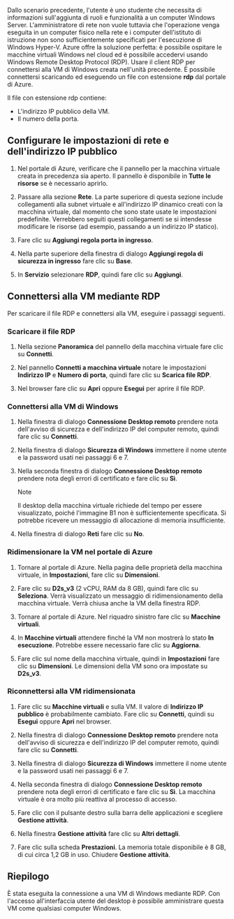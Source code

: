 Dallo scenario precedente, l'utente è uno studente che necessita di informazioni sull'aggiunta di ruoli e funzionalità a un computer Windows Server. L'amministratore di rete non vuole tuttavia che l'operazione venga eseguita in un computer fisico nella rete e i computer dell'istituto di istruzione non sono sufficientemente specificati per l'esecuzione di Windows Hyper-V. Azure offre la soluzione perfetta: è possibile ospitare le macchine virtuali Windows nel cloud ed è possibile accedervi usando Windows Remote Desktop Protocol (RDP). Usare il client RDP per connettersi alla VM di Windows creata nell'unità precedente. È possibile connettersi scaricando ed eseguendo un file con estensione **rdp** dal portale di Azure. 

Il file con estensione rdp contiene:

* L'indirizzo IP pubblico della VM.
* Il numero della porta.

## <a name="configure-network-and-public-ip-address-settings"></a>Configurare le impostazioni di rete e dell'indirizzo IP pubblico

1. Nel portale di Azure, verificare che il pannello per la macchina virtuale creata in precedenza sia aperto. Il pannello è disponibile in **Tutte le risorse** se è necessario aprirlo.

1. Passare alla sezione **Rete**. La parte superiore di questa sezione include collegamenti alla subnet virtuale e all'indirizzo IP dinamico creati con la macchina virtuale, dal momento che sono state usate le impostazioni predefinite. Verrebbero seguiti questi collegamenti se si intendesse modificare le risorse (ad esempio, passando a un indirizzo IP statico).

1. Fare clic su **Aggiungi regola porta in ingresso**.

1. Nella parte superiore della finestra di dialogo **Aggiungi regola di sicurezza in ingresso** fare clic su **Base**.

1. In **Servizio** selezionare **RDP**, quindi fare clic su **Aggiungi**.

## <a name="connect-to-the-vm-by-using-rdp"></a>Connettersi alla VM mediante RDP

Per scaricare il file RDP e connettersi alla VM, eseguire i passaggi seguenti.

### <a name="download-the-rdp-file"></a>Scaricare il file RDP

1. Nella sezione **Panoramica** del pannello della macchina virtuale fare clic su **Connetti**.

1. Nel pannello **Connetti a macchina virtuale** notare le impostazioni **Indirizzo IP** e **Numero di porta**, quindi fare clic su **Scarica file RDP**.

1. Nel browser fare clic su **Apri** oppure **Esegui** per aprire il file RDP.

### <a name="connect-to-the-windows-vm"></a>Connettersi alla VM di Windows

1. Nella finestra di dialogo **Connessione Desktop remoto** prendere nota dell'avviso di sicurezza e dell'indirizzo IP del computer remoto, quindi fare clic su **Connetti**.

1. Nella finestra di dialogo **Sicurezza di Windows** immettere il nome utente e la password usati nei passaggi 6 e 7.

1. Nella seconda finestra di dialogo **Connessione Desktop remoto** prendere nota degli errori di certificato e fare clic su **Sì**.

   > [!Note]
   > Il desktop della macchina virtuale richiede del tempo per essere visualizzato, poiché l'immagine B1 non è sufficientemente specificata. Si potrebbe ricevere un messaggio di allocazione di memoria insufficiente.

1. Nella finestra di dialogo **Reti** fare clic su **No**.

### <a name="resize-the-vm-in-the-azure-portal"></a>Ridimensionare la VM nel portale di Azure

1. Tornare al portale di Azure. Nella pagina delle proprietà della macchina virtuale, in **Impostazioni**, fare clic su **Dimensioni**.

1. Fare clic su **D2s_v3** (2 vCPU, RAM da 8 GB), quindi fare clic su **Seleziona**. Verrà visualizzato un messaggio di ridimensionamento della macchina virtuale. Verrà chiusa anche la VM della finestra RDP.

1. Tornare al portale di Azure. Nel riquadro sinistro fare clic su **Macchine virtuali**.

1. In **Macchine virtuali** attendere finché la VM non mostrerà lo stato **In esecuzione**. Potrebbe essere necessario fare clic su **Aggiorna**.

1. Fare clic sul nome della macchina virtuale, quindi in **Impostazioni** fare clic su **Dimensioni**. Le dimensioni della VM sono ora impostate su **D2s_v3**.

### <a name="reconnect-to-the-resized-vm"></a>Riconnettersi alla VM ridimensionata

1. Fare clic su **Macchine virtuali** e sulla VM. Il valore di **Indirizzo IP pubblico** è probabilmente cambiato. Fare clic su **Connetti**, quindi su **Esegui** oppure **Apri** nel browser.

1. Nella finestra di dialogo **Connessione Desktop remoto** prendere nota dell'avviso di sicurezza e dell'indirizzo IP del computer remoto, quindi fare clic su **Connetti**.

1. Nella finestra di dialogo **Sicurezza di Windows** immettere il nome utente e la password usati nei passaggi 6 e 7.

1. Nella seconda finestra di dialogo **Connessione Desktop remoto** prendere nota degli errori di certificato e fare clic su **Sì**. La macchina virtuale è ora molto più reattiva al processo di accesso.

1. Fare clic con il pulsante destro sulla barra delle applicazioni e scegliere **Gestione attività**.

1. Nella finestra **Gestione attività** fare clic su **Altri dettagli**.

1. Fare clic sulla scheda **Prestazioni**. La memoria totale disponibile è 8 GB, di cui circa 1,2 GB in uso. Chiudere **Gestione attività**.

## <a name="summary"></a>Riepilogo

È stata eseguita la connessione a una VM di Windows mediante RDP. Con l'accesso all'interfaccia utente del desktop è possibile amministrare questa VM come qualsiasi computer Windows.
